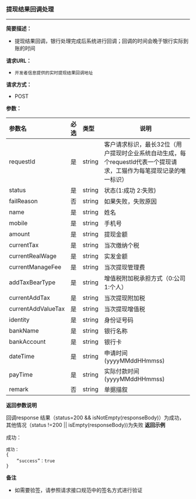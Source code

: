 ### 提现结果回调处理

---

**简要描述：**

* 提现结果回调，银行处理完成后系统进行回调；回调的时间会晚于银行实际到账的时间

**请求URL：**

* `开发者信息提供的实时提现结果回调地址`

**请求方式：**

* POST 

**参数：**

| 参数名 | 必选 | 类型 | 说明 |
| :--- | :--- | :--- | --- |
| requestId | 是 | string | 客户请求标识，最长32位（用户提现时企业系统自动生成，每个requestId代表一个提现请求，工猫作为每笔提现记录的唯一标识） |
| status | 是 | string | 状态\(1:成功 2:失败\) |
| failReason | 否 | string | 如果失败，失败原因 |
| name | 是 | string | 姓名 |
| mobile | 是 | string | 手机号 |
| amount | 是 | string | 提现金额 |
| currentTax| 是 | string | 当次缴纳个税 |
| currentRealWage | 是 | string | 实发金额 |
| currentManageFee | 是 | string | 当次提现管理费 |
| addTaxBearType| 是 | string | 增值税附加税承担方式（0:公司 1:个人） |
| currentAddTax| 是 | string | 当次提现附加税 |
| currentAddValueTax| 是 | string | 当次提现增值税 |
| identity | 是 | string | 身份证号码 |
| bankName | 是 | string | 银行名称 |
| bankAccount | 是 | string | 银行卡 |
| dateTime | 是 | string | 申请时间\(yyyyMMddHHmmss\) |
| payTime | 是 | string | 实际付款时间\(yyyyMMddHHmmss\) |
| remark | 否 | string | 单据描叙 |

**返回参数说明**

回调response
结果（status=200 && isNotEmpty(responseBody)）为成功，
其他情况（status !=200 || isEmpty(responseBody))为失败
**返回示例**

成功：
```
成功：
{
    “success”：true
}
```

**备注**

* 如需要验签，请参照请求接口规范中的签名方式进行验证



